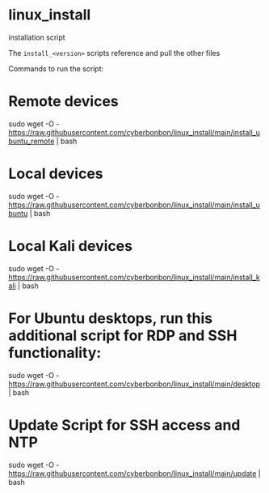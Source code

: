 # linux_install
installation script

The `install_<version>` scripts reference and pull the other files

Commands to run the script:

# Remote devices
sudo wget -O - https://raw.githubusercontent.com/cyberbonbon/linux_install/main/install_ubuntu_remote | bash

# Local devices
sudo wget -O - https://raw.githubusercontent.com/cyberbonbon/linux_install/main/install_ubuntu | bash

# Local Kali devices
sudo wget -O - https://raw.githubusercontent.com/cyberbonbon/linux_install/main/install_kali | bash

# For Ubuntu desktops, run this additional script for RDP and SSH functionality:

sudo wget -O - https://raw.githubusercontent.com/cyberbonbon/linux_install/main/desktop | bash

# Update Script for SSH access and NTP

sudo wget -O - https://raw.githubusercontent.com/cyberbonbon/linux_install/main/update | bash
